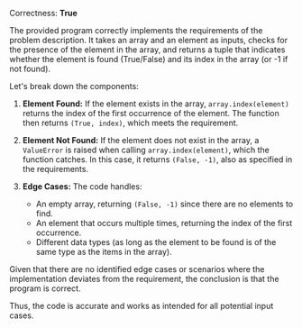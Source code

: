 Correctness: **True**

The provided program correctly implements the requirements of the problem description. It takes an array and an element as inputs, checks for the presence of the element in the array, and returns a tuple that indicates whether the element is found (True/False) and its index in the array (or -1 if not found). 

Let's break down the components:

1. **Element Found:** If the element exists in the array, `array.index(element)` returns the index of the first occurrence of the element. The function then returns `(True, index)`, which meets the requirement.

2. **Element Not Found:** If the element does not exist in the array, a `ValueError` is raised when calling `array.index(element)`, which the function catches. In this case, it returns `(False, -1)`, also as specified in the requirements.

3. **Edge Cases:** The code handles:
   - An empty array, returning `(False, -1)` since there are no elements to find.
   - An element that occurs multiple times, returning the index of the first occurrence.
   - Different data types (as long as the element to be found is of the same type as the items in the array).

Given that there are no identified edge cases or scenarios where the implementation deviates from the requirement, the conclusion is that the program is correct.

Thus, the code is accurate and works as intended for all potential input cases.